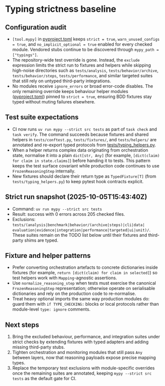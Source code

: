 # Typing strictness baseline

## Configuration audit

- `[tool.mypy]` in [pyproject.toml](../../pyproject.toml) keeps `strict = true`,
  `warn_unused_configs = true`, and `no_implicit_optional = true` enabled for
  every checked module.  Vendored stubs continue to be discovered through
  `mypy_path = ["typings"]`.
- The repository-wide test override is gone.  Instead, the
  `exclude` expression limits the strict run to fixtures and helpers while
  skipping high-noise directories such as `tests/analysis`,
  `tests/behavior/archive`, `tests/behavior/steps`, `tests/performance`, and
  similar targeted suites that still rely on untyped third-party integrations.
- No modules receive `ignore_errors` or broad error-code disables.  The only
  remaining override keeps behaviour helper modules
  ([pyproject.toml](../../pyproject.toml)) pinned to `strict = true`, ensuring
  BDD fixtures stay typed without muting failures elsewhere.

## Test suite expectations

- CI now runs `uv run mypy --strict src tests` as part of `task check` and
  `task verify`.  The command succeeds because fixtures and shared helpers in
  `tests/conftest.py`, `tests/fixtures/`, and `tests/helpers/` are annotated and
  re-export typed protocols from
  [tests/typing_helpers.py](../../tests/typing_helpers.py).
- When a helper returns complex data originating from orchestration state,
  normalise it into a plain `dict[str, Any]` (for example,
  `[dict(claim) for claim in state.claims]`) before handing it to tests.  This
  pattern keeps the test surface covariant while production code continues to
  use `FrozenReasoningStep` internally.
- New fixtures should declare their return type as
  `TypedFixture[T]` (from `tests/typing_helpers.py`) to keep pytest hook
  contracts explicit.

## Strict run snapshot (2025-10-05T15:43:40Z)

- Command: `uv run mypy --strict src tests`
- Result: success with 0 errors across 205 checked files.
- Exclusions: `tests/(analysis|benchmark|behavior/(archive|steps)|cli|data|
  evaluation|evidence|integration|performance|targeted|ui|unit)/`.  These
  suites remain on the TODO list below until their fixtures and third-party
  shims are typed.

## Fixture and helper patterns

- Prefer converting orchestration artefacts to concrete dictionaries inside
  fixtures (for example, `return [dict(claim) for claim in selected]`) so test
  helpers work with `Mapping`-agnostic assertions.
- Use `normalize_reasoning_step` when tests must exercise the canonical
  `FrozenReasoningStep` representation; otherwise operate on serialisable
  dictionaries and rely on the production code to re-normalise.
- Treat heavy optional imports the same way production modules do: guard them
  with `if TYPE_CHECKING:` blocks or local protocols rather than module-level
  `type: ignore` comments.

## Next steps

1. Bring the excluded behaviour, performance, and integration suites under
   strict checks by extending fixtures with typed adapters and adding missing
   third-party stubs.
2. Tighten orchestration and monitoring modules that still pass `Any` between
   layers, now that reasoning payloads expose precise mapping types.
3. Replace the temporary test exclusions with module-specific overrides once
   the remaining suites are annotated, keeping `mypy --strict src tests` as the
   default gate for CI.
